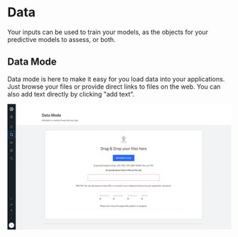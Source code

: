 # Data

Your inputs can be used to train your models, as the objects for your predictive models to assess, or both.

## Data Mode

Data mode is here to make it easy for you load data into your applications. Just browse your files or provide direct links to files on the web. You can also add text directly by clicking "add text".

![](../../.gitbook/assets/data_mode.jpg)
